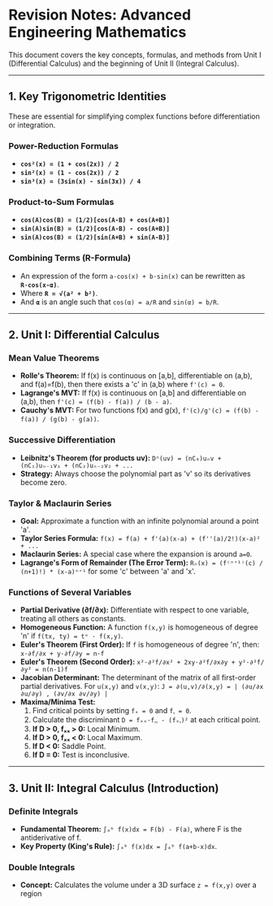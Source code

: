 # Revision Notes: Advanced Engineering Mathematics

This document covers the key concepts, formulas, and methods from Unit I (Differential Calculus) and the beginning of Unit II (Integral Calculus).

---
## 1. Key Trigonometric Identities

These are essential for simplifying complex functions before differentiation or integration.

### Power-Reduction Formulas
- **`cos²(x) = (1 + cos(2x)) / 2`**
- **`sin²(x) = (1 - cos(2x)) / 2`**
- **`sin³(x) = (3sin(x) - sin(3x)) / 4`**

### Product-to-Sum Formulas
- **`cos(A)cos(B) = (1/2)[cos(A-B) + cos(A+B)]`**
- **`sin(A)sin(B) = (1/2)[cos(A-B) - cos(A+B)]`**
- **`sin(A)cos(B) = (1/2)[sin(A+B) + sin(A-B)]`**

### Combining Terms (R-Formula)
- An expression of the form `a·cos(x) + b·sin(x)` can be rewritten as **`R·cos(x-α)`**.
- Where **`R = √(a² + b²)`**.
- And **`α`** is an angle such that `cos(α) = a/R` and `sin(α) = b/R`.

---
## 2. Unit I: Differential Calculus

### Mean Value Theorems
- **Rolle's Theorem:** If f(x) is continuous on [a,b], differentiable on (a,b), and f(a)=f(b), then there exists a 'c' in (a,b) where `f'(c) = 0`.
- **Lagrange's MVT:** If f(x) is continuous on [a,b] and differentiable on (a,b), then `f'(c) = (f(b) - f(a)) / (b - a)`.
- **Cauchy's MVT:** For two functions f(x) and g(x), `f'(c)/g'(c) = (f(b) - f(a)) / (g(b) - g(a))`.

### Successive Differentiation
- **Leibnitz's Theorem (for products uv):**
  `Dⁿ(uv) = (nC₀)uₙv + (nC₁)uₙ₋₁v₁ + (nC₂)uₙ₋₂v₂ + ...`
- **Strategy:** Always choose the polynomial part as 'v' so its derivatives become zero.

### Taylor & Maclaurin Series
- **Goal:** Approximate a function with an infinite polynomial around a point 'a'.
- **Taylor Series Formula:**
  `f(x) = f(a) + f'(a)(x-a) + (f''(a)/2!)(x-a)² + ...`
- **Maclaurin Series:** A special case where the expansion is around `a=0`.
- **Lagrange's Form of Remainder (The Error Term):**
  `Rₙ(x) = (f⁽ⁿ⁺¹⁾(c) / (n+1)!) * (x-a)ⁿ⁺¹` for some 'c' between 'a' and 'x'.

### Functions of Several Variables
- **Partial Derivative (∂f/∂x):** Differentiate with respect to one variable, treating all others as constants.
- **Homogeneous Function:** A function `f(x,y)` is homogeneous of degree 'n' if `f(tx, ty) = tⁿ · f(x,y)`.
- **Euler's Theorem (First Order):** If `f` is homogeneous of degree 'n', then:
  `x·∂f/∂x + y·∂f/∂y = n·f`
- **Euler's Theorem (Second Order):**
  `x²·∂²f/∂x² + 2xy·∂²f/∂x∂y + y²·∂²f/∂y² = n(n-1)f`
- **Jacobian Determinant:** The determinant of the matrix of all first-order partial derivatives. For `u(x,y)` and `v(x,y)`:
  `J = ∂(u,v)/∂(x,y) = | (∂u/∂x ∂u/∂y) , (∂v/∂x ∂v/∂y) |`
- **Maxima/Minima Test:**
  1. Find critical points by setting `fₓ = 0` and `fᵧ = 0`.
  2. Calculate the discriminant `D = fₓₓ·fᵧᵧ - (fₓᵧ)²` at each critical point.
  3. **If D > 0, fₓₓ > 0:** Local Minimum.
  4. **If D > 0, fₓₓ < 0:** Local Maximum.
  5. **If D < 0:** Saddle Point.
  6. **If D = 0:** Test is inconclusive.

---
## 3. Unit II: Integral Calculus (Introduction)

### Definite Integrals
- **Fundamental Theorem:** `∫ₐᵇ f(x)dx = F(b) - F(a)`, where F is the antiderivative of f.
- **Key Property (King's Rule):** `∫ₐᵇ f(x)dx = ∫ₐᵇ f(a+b-x)dx`.

### Double Integrals
- **Concept:** Calculates the volume under a 3D surface `z = f(x,y)` over a region